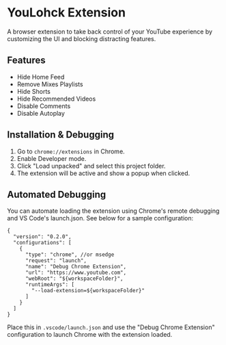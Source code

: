 # YouLohck Extension

A browser extension to take back control of your YouTube experience by customizing the UI and blocking distracting features.

## Features

- Hide Home Feed
- Remove Mixes Playlists
- Hide Shorts
- Hide Recommended Videos
- Disable Comments
- Disable Autoplay

## Installation & Debugging

1. Go to `chrome://extensions` in Chrome.
2. Enable Developer mode.
3. Click "Load unpacked" and select this project folder.
4. The extension will be active and show a popup when clicked.

## Automated Debugging

You can automate loading the extension using Chrome's remote debugging and VS Code's launch.json. See below for a sample configuration:

```
{
  "version": "0.2.0",
  "configurations": [
    {
      "type": "chrome", //or msedge
      "request": "launch",
      "name": "Debug Chrome Extension",
      "url": "https://www.youtube.com",
      "webRoot": "${workspaceFolder}",
      "runtimeArgs": [
        "--load-extension=${workspaceFolder}"
      ]
    }
  ]
}
```

Place this in `.vscode/launch.json` and use the "Debug Chrome Extension" configuration to launch Chrome with the extension loaded.
